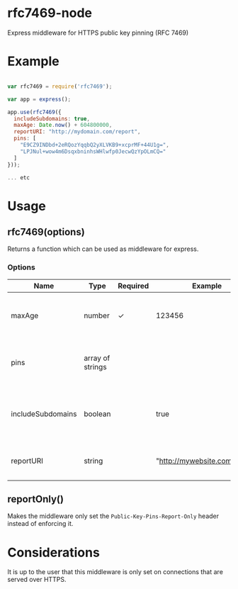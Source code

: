 # rfc7469-node
Express middleware for HTTPS public key pinning (RFC 7469)

# Example

```js

var rfc7469 = require('rfc7469');

var app = express();

app.use(rfc7469({
  includeSubdomains: true,
  maxAge: Date.now() + 604800000,
  reportURI: "http://mydomain.com/report",
  pins: [
    "E9CZ9INDbd+2eRQozYqqbQ2yXLVKB9+xcprMF+44U1g=",
    "LPJNul+wow4m6DsqxbninhsWHlwfp0JecwQzYpOLmCQ="
  ]
}));

... etc

```

# Usage

## rfc7469(options)

Returns a function which can be used as middleware for express.

### Options

| Name              | Type             | Required | Example                       | Default          | Description                                            |
|-------------------|------------------|----------|-------------------------------|------------------|--------------------------------------------------------|
| maxAge            | number           | ✓        | 123456                        | N/A              | Maximum time the browser will cache this header.       |
| pins              | array of strings |          |                               | [ "one", "two" ] | SHA256 fingerprint of certificate subject              |
| includeSubdomains | boolean          |          | true                          | N/A              | Should the browser use this header for subdomains too. |
| reportURI         | string           |          | "http://mywebsite.com/report" | N/A              | URL the browser will send reports to.                  |

## reportOnly()

Makes the middleware only set the `Public-Key-Pins-Report-Only` header instead of enforcing it.

# Considerations

It is up to the user that this middleware is only set on connections that are served over HTTPS.